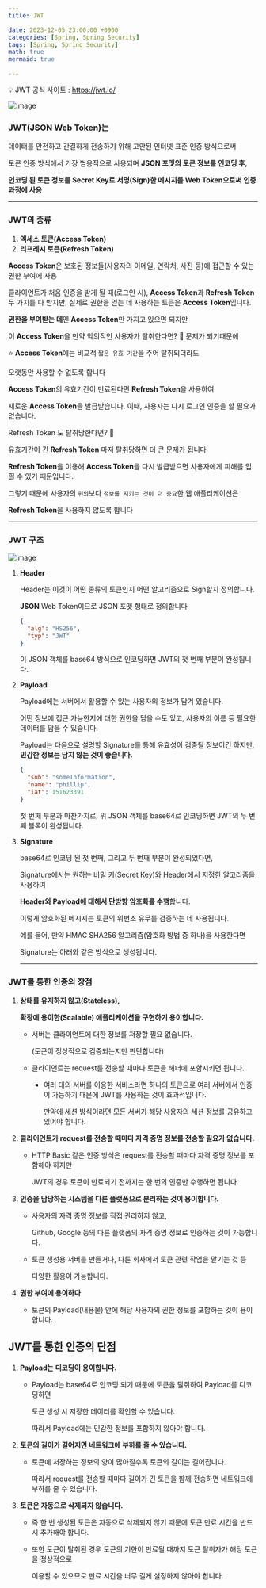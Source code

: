 ```yaml
---
title: JWT

date: 2023-12-05 23:00:00 +0900
categories: [Spring, Spring Security]
tags: [Spring, Spring Security]
math: true
mermaid: true

---
```




💡 JWT 공식 사이트 : https://jwt.io/

![image](https://github.com/ararp1006/mainProject/assets/130068083/e581084a-e88e-4d83-86b8-4f2ba9354366)

### **JWT(JSON Web Token)는**

데이터를 안전하고 간결하게 전송하기 위해 고안된 인터넷 표준 인증 방식으로써 

토큰 인증 방식에서 가장 범용적으로 사용되며 **JSON 포맷의 토큰 정보를 인코딩 후,** 

**인코딩 된 토큰 정보를 Secret Key로 서명(Sign)한 메시지를 Web Token으로써 인증 과정에 사용**

<hr>

### **JWT의 종류**

1. **액세스 토큰(Access Token)**
2. **리프레시 토큰(Refresh Token)**

**Access Token**은 보호된 정보들(사용자의 이메일, 연락처, 사진 등)에 접근할 수 있는 권한 부여에 사용

클라이언트가 처음 인증을 받게 될 때(로그인 시), **Access Token**과 **Refresh Token** 두 가지를 다 받지만, 실제로 권한을 얻는 데 사용하는 토큰은 **Access Token**입니다.

**권한을 부여받는 데**엔 **Access Token**만 가지고 있으면 되지만

이 **Access Token**을 만약 악의적인 사용자가 탈취한다면? 🤔 문제가 되기때문에

⭐ **Access Token**에는 비교적 `짧은 유효 기간`을 주어 탈취되더라도

 오랫동안 사용할 수 없도록 합니다

**Access Token**의 유효기간이 만료된다면 **Refresh Token**을 사용하여

 새로운 **Access Token**을 발급받습니다. 이때, 사용자는 다시 로그인 인증을 할 필요가 없습니다.

Refresh Token 도 탈취당한다면? 🤔

유효기간이 긴 **Refresh Token** 마저 탈취당하면 더 큰 문제가 됩니다

**Refresh Token**을 이용해 **Access Token**을 다시 발급받으면 사용자에게 피해를 입힐 수 있기 때문입니다.

그렇기 때문에 사용자의 `편의`보다 `정보를 지키는 것이 더 중요`한 웹 애플리케이션은 

**Refresh Token**을 사용하지 않도록 합니다

<hr>

### **JWT 구조**

![image](https://github.com/ararp1006/mainProject/assets/130068083/9f45c523-5d1f-41d6-bf17-4e474316d534)

1. **Header**
    
    Header는 이것이 어떤 종류의 토큰인지 어떤 알고리즘으로 Sign할지 정의합니다. 
    
    **JSON** Web Token이므로 JSON 포맷 형태로 정의합니다
    
    ```json
    {
      "alg": "HS256",
      "typ": "JWT"
    }
    ```
    
    이 JSON 객체를 base64 방식으로 인코딩하면 JWT의 첫 번째 부분이 완성됩니다.
    
2. **Payload**
    
    Payload에는 서버에서 활용할 수 있는 사용자의 정보가 담겨 있습니다.
    
    어떤 정보에 접근 가능한지에 대한 권한을 담을 수도 있고, 사용자의 이름 등 필요한 데이터를 담을 수 있습니다.
    
    Payload는 다음으로 설명할 Signature를 통해 유효성이 검증될 정보이긴 하지만, **민감한 정보는 담지 않는 것이 좋습니다.**
    
    ```json
    {
      "sub": "someInformation",
      "name": "phillip",
      "iat": 151623391
    }
    ```
    
    첫 번째 부분과 마찬가지로, 위 JSON 객체를 base64로 인코딩하면 JWT의 두 번째 블록이 완성됩니다.
    
3. **Signature**
    
    base64로 인코딩 된 첫 번째, 그리고 두 번째 부분이 완성되었다면, 
    
    Signature에서는 원하는 비밀 키(Secret Key)와 Header에서 지정한 알고리즘을 사용하여
    
     **Header와 Payload에 대해서 단방향 암호화를 수행**합니다.
    
    이렇게 암호화된 메시지는 토큰의 위변조 유무를 검증하는 데 사용됩니다.
    
    예를 들어, 만약 HMAC SHA256 알고리즘(암호화 방법 중 하나)을 사용한다면 
    
    Signature는 아래와 같은 방식으로 생성됩니다.

    <hr>

### **JWT를 통한 인증의 장점**

1. **상태를 유지하지 않고(Stateless),** 
    
    **확장에 용이한(Scalable) 애플리케이션을 구현하기 용이합니다.**
    
    - 서버는 클라이언트에 대한 정보를 저장할 필요 없습니다.
        
        (토큰이 정상적으로 검증되는지만 판단합니다)
        
    - 클라이언트는 request를 전송할 때마다 토큰을 헤더에 포함시키면 됩니다.
        - 여러 대의 서버를 이용한 서비스라면 하나의 토큰으로 여러 서버에서 인증이 가능하기 때문에 JWT를 사용하는 것이 효과적입니다.
            
            만약에 세션 방식이라면 모든 서버가 해당 사용자의 세션 정보를 공유하고 있어야 합니다.
            
2. **클라이언트가 request를 전송할 때마다 자격 증명 정보를 전송할 필요가 없습니다.**
    - HTTP Basic 같은 인증 방식은 request를 전송할 때마다 자격 증명 정보를 포함해야 하지만
        
         JWT의 경우 토큰이 만료되기 전까지는 한 번의 인증만 수행하면 됩니다.
        
3. **인증을 담당하는 시스템을 다른 플랫폼으로 분리하는 것이 용이합니다.**
    - 사용자의 자격 증명 정보를 직접 관리하지 않고,
        
        Github, Google 등의 다른 플랫폼의 자격 증명 정보로 인증하는 것이 가능합니다.
        
    - 토큰 생성용 서버를 만들거나, 다른 회사에서 토큰 관련 작업을 맡기는 것 등
        
         다양한 활용이 가능합니다.
        
4. **권한 부여에 용이하다**
    - 토큰의 Payload(내용물) 안에 해당 사용자의 권한 정보를 포함하는 것이 용이합니다.

## **JWT를 통한 인증의 단점**

1. **Payload는 디코딩이 용이합니다.**
    - Payload는 base64로 인코딩 되기 때문에 토큰을 탈취하여 Payload를 디코딩하면
        
        토큰 생성 시 저장한 데이터를 확인할 수 있습니다. 
        
        따라서 Payload에는 민감한 정보를 포함하지 않아야 합니다.
        
2. **토큰의 길이가 길어지면 네트워크에 부하를 줄 수 있습니다.**
    - 토큰에 저장하는 정보의 양이 많아질수록 토큰의 길이는 길어집니다.
        
        따라서 request를 전송할 때마다 길이가 긴 토큰을 함께 전송하면 네트워크에 부하를 줄 수 있습니다.
        
3. **토큰은 자동으로 삭제되지 않습니다.**
    - 즉 한 번 생성된 토큰은 자동으로 삭제되지 않기 때문에 토큰 만료 시간을 반드시 추가해야 합니다.
    - 또한 토큰이 탈취된 경우 토큰의 기한이 만료될 때까지 토큰 탈취자가 해당 토큰을 정상적으로
        
         이용할 수 있으므로 만료 시간을 너무 길게 설정하지 않아야 합니다.